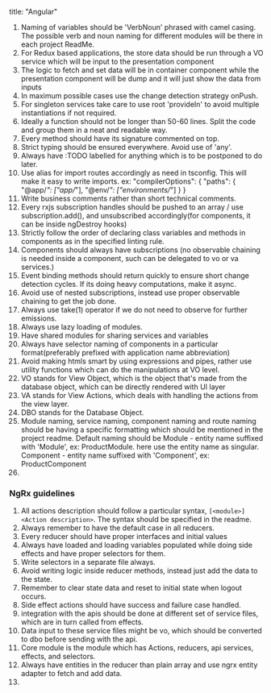 title: "Angular"

1. Naming of variables should be 'VerbNoun' phrased with camel casing. The possible verb and noun naming for different modules will be there in each project ReadMe.
2. For Redux based applications, the store data should be run through a VO service which will be input to the presentation component
3. The logic to fetch and set data will be in container component while the presentation component will be dump and it will just show the data from inputs
4. In maximum possible cases use the change detection strategy onPush.
5. For singleton services take care to use root 'provideIn' to avoid multiple instantiations if not required.
6. Ideally a function should not be longer than 50-60 lines. Split the code and group them in a neat and readable way.
7. Every method should have its signature commented on top.
8. Strict typing should be ensured everywhere. Avoid use of 'any'.
9. Always have :TODO labelled for anything which is to be postponed to do later.
10. Use alias for import routes accordingly as need in tsconfig. This will make it easy to write imports. ex:
    "compilerOptions": {
    "paths": {
    "@app/_": ["app/_"],
    "@env/_": ["environments/_"]
    }
    }
11. Write business comments rather than short technical comments.
12. Every rxjs subscription handles should be pushed to an array / use subscription.add(), and unsubscribed accordingly(for components, it can be inside ngDestroy hooks)
13. Strictly follow the order of declaring class variables and methods in components as in the specified linting rule.
14. Components should always have subscriptions (no observable chaining is needed inside a component, such can be delegated to vo or va services.)
15. Event binding methods should return quickly to ensure short change detection cycles. If its doing heavy computations, make it async.
16. Avoid use of nested subscriptions, instead use proper observable chaining to get the job done.
17. Always use take(1) operator if we do not need to observe for further emissions.
18. Always use lazy loading of modules.
19. Have shared modules for sharing services and variables
20. Always have selector naming of components in a particular format(preferably prefixed with application name abbreviation)
21. Avoid making htmls smart by using expressions and pipes, rather use utility functions which can do the manipulations at VO level.
22. VO stands for View Object, which is the object that's made from the database object, which can be directly rendered with UI layer
23. VA stands for View Actions, which deals with handling the actions from the view layer.
24. DBO stands for the Database Object.
25. Module naming, service naming, component naming and route naming should be having a specific formatting which should be mentioned in the project readme. Default naming should be
    Module - entity name suffixed with 'Module', ex: ProductModule. here use the entity name as singular.
    Component - entity name suffixed with 'Component', ex: ProductComponent
26.

### NgRx guidelines

1. All actions description should follow a particular syntax, `[<module>] <Action description>`. The syntax should be specified in the readme.
2. Always remember to have the default case in all reducers.
3. Every reducer should have proper interfaces and initial values
4. Always have loaded and loading variables populated while doing side effects and have proper selectors for them.
5. Write selectors in a separate file always.
6. Avoid writing logic inside reducer methods, instead just add the data to the state.
7. Remember to clear state data and reset to initial state when logout occurs.
8. Side effect actions should have success and failure case handled.
9. integration with the apis should be done at different set of service files, which are in turn called from effects.
10. Data input to these service files might be vo, which should be converted to dbo before sending with the api.
11. Core module is the module which has Actions, reducers, api services, effects, and selectors.
12. Always have entities in the reducer than plain array and use ngrx entity adapter to fetch and add data.
13.
